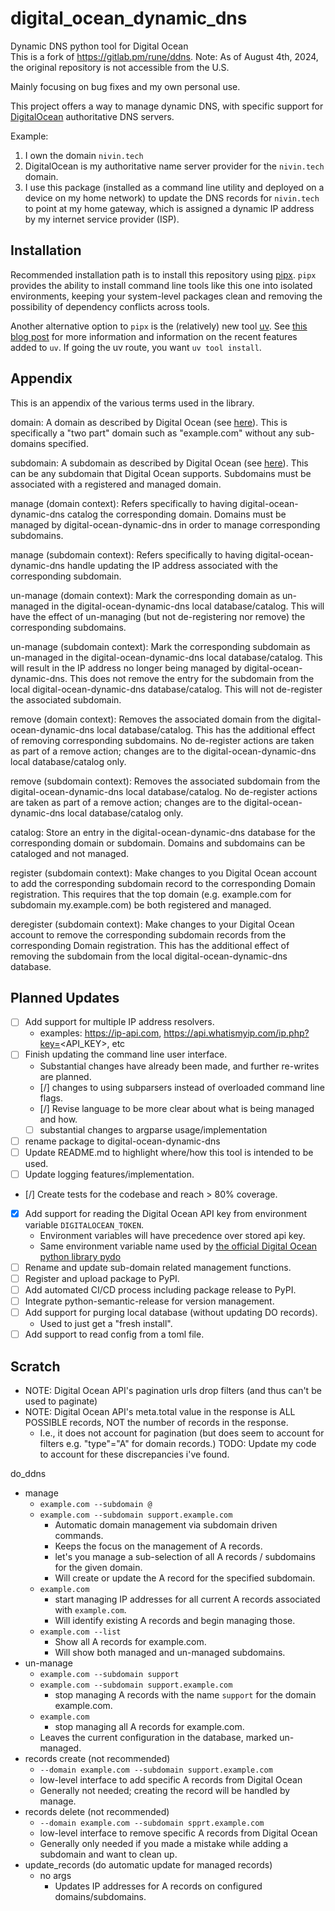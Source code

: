 # digital_ocean_dynamic_dns

Dynamic DNS python tool for Digital Ocean  
This is a fork of https://gitlab.pm/rune/ddns.
Note: As of August 4th, 2024, the original repository is not accessible from the U.S.

Mainly focusing on bug fixes and my own personal use.

This project offers a way to manage dynamic DNS, with specific support for [DigitalOcean](https://www.digitalocean.com/) authoritative DNS servers.

Example:

1. I own the domain `nivin.tech`
1. DigitalOcean is my authoritative name server provider for the `nivin.tech` domain.
1. I use this package (installed as a command line utility and deployed on a device on my home network) to update the DNS records for `nivin.tech` to point at my home gateway, which is assigned a dynamic IP address by my internet service provider (ISP).

## Installation

Recommended installation path is to install this repository using [pipx](https://github.com/pypa/pipx). `pipx` provides the ability to install command line tools like this one into isolated environments, keeping your system-level packages clean and removing the possibility of dependency conflicts across tools.

Another alternative option to `pipx` is the (relatively) new tool [uv](https://github.com/astral-sh/uv). See [this blog post](https://astral.sh/blog/uv-unified-python-packaging) for more information and information on the recent features added to `uv`. If going the uv route, you want `uv tool install`.

## Appendix

This is an appendix of the various terms used in the library.

domain: A domain as described by Digital Ocean (see [here](https://docs.digitalocean.com/products/networking/dns/getting-started/quickstart/)).
This is specifically a "two part" domain such as "example.com" without any sub-domains specified.

subdomain: A subdomain as described by Digital Ocean (see [here](https://docs.digitalocean.com/products/networking/dns/how-to/add-subdomain/)).
This can be any subdomain that Digital Ocean supports.
Subdomains must be associated with a registered and managed domain.

manage (domain context): Refers specifically to having digital-ocean-dynamic-dns catalog the corresponding domain.
Domains must be managed by digital-ocean-dynamic-dns in order to manage corresponding subdomains.

manage (subdomain context): Refers specifically to having digital-ocean-dynamic-dns handle updating the IP address associated with the corresponding subdomain.

un-manage (domain context): Mark the corresponding domain as un-managed in the digital-ocean-dynamic-dns local database/catalog.
This will have the effect of un-managing (but not de-registering nor remove) the corresponding subdomains.

un-manage (subdomain context): Mark the corresponding subdomain as un-managed in the digital-ocean-dynamic-dns local database/catalog.
This will result in the IP address no longer being managed by digital-ocean-dynamic-dns.
This does not remove the entry for the subdomain from the local digital-ocean-dynamic-dns database/catalog.
This will not de-register the associated subdomain.

remove (domain context): Removes the associated domain from the digital-ocean-dynamic-dns local database/catalog.
This has the additional effect of removing corresponding subdomains.
No de-register actions are taken as part of a remove action; changes are to the digital-ocean-dynamic-dns local database/catalog only.

remove (subdomain context): Removes the associated subdomain from the digital-ocean-dynamic-dns local database/catalog.
No de-register actions are taken as part of a remove action; changes are to the digital-ocean-dynamic-dns local database/catalog only.

catalog: Store an entry in the digital-ocean-dynamic-dns database for the corresponding domain or subdomain.
Domains and subdomains can be cataloged and not managed.

register (subdomain context): Make changes to you Digital Ocean account to add the corresponding subdomain record to the corresponding Domain registration.
This requires that the top domain (e.g. example.com for subdomain my.example.com) be both registered and managed.

deregister (subdomain context): Make changes to your Digital Ocean account to remove the corresponding subdomain records from the corresponding Domain registration.
This has the additional effect of removing the subdomain from the local digital-ocean-dynamic-dns database.

## Planned Updates

- [ ] Add support for multiple IP address resolvers.
  - examples: https://ip-api.com, https://api.whatismyip.com/ip.php?key=<API_KEY>, etc
- [ ] Finish updating the command line user interface.
  - Substantial changes have already been made, and further re-writes are planned.
  - [/] changes to using subparsers instead of overloaded command line flags.
  - [/] Revise language to be more clear about what is being managed and how.
  - [ ] substantial changes to argparse usage/implementation
- [ ] rename package to digital-ocean-dynamic-dns
- [ ] Update README.md to highlight where/how this tool is intended to be used.
- [ ] Update logging features/implementation.
- [/] Create tests for the codebase and reach > 80% coverage.
- [x] Add support for reading the Digital Ocean API key from environment variable `DIGITALOCEAN_TOKEN`.
  - Environment variables will have precedence over stored api key.
  - Same environment variable name used by [the official Digital Ocean python library pydo](https://github.com/digitalocean/pydo)
- [ ] Rename and update sub-domain related management functions.
- [ ] Register and upload package to PyPI.
- [ ] Add automated CI/CD process including package release to PyPI.
- [ ] Integrate python-semantic-release for version management.
- [ ] Add support for purging local database (without updating DO records).
  - Used to just get a "fresh install".
- [ ] Add support to read config from a toml file.

## Scratch

- NOTE: Digital Ocean API's pagination urls drop filters (and thus can't be used to paginate)
- NOTE: Digital Ocean API's meta.total value in the response is ALL POSSIBLE records, NOT the number of records in the response.
  - I.e., it does not account for pagination (but does seem to account for filters e.g. "type"="A" for domain records.)
    TODO: Update my code to account for these discrepancies i've found.

do_ddns

- manage
  - `example.com --subdomain @`
  - `example.com --subdomain support.example.com`
    - Automatic domain management via subdomain driven commands.
    - Keeps the focus on the management of A records.
    - let's you manage a sub-selection of all A records / subdomains for the given domain.
    - Will create or update the A record for the specified subdomain.
  - `example.com`
    - start managing IP addresses for all current A records associated with `example.com`.
    - Will identify existing A records and begin managing those.
  - `example.com --list`
    - Show all A records for example.com.
    - Will show both managed and un-managed subdomains.
- un-manage
  - `example.com --subdomain support`
  - `example.com --subdomain support.example.com`
    - stop managing A records with the name `support` for the domain example.com.
  - `example.com`
    - stop managing all A records for example.com.
  - Leaves the current configuration in the database, marked un-managed.
- records create (not recommended)
  - `--domain example.com --subdomain support.example.com`
  - low-level interface to add specific A records from Digital Ocean
  - Generally not needed; creating the record will be handled by manage.
- records delete (not recommended)
  - `--domain example.com --subdomain spprt.example.com`
  - low-level interface to remove specific A records from Digital Ocean
  - Generally only needed if you made a mistake while adding a subdomain and want to clean up.
- update_records (do automatic update for managed records)
  - no args
    - Updates IP addresses for A records on configured domains/subdomains.
